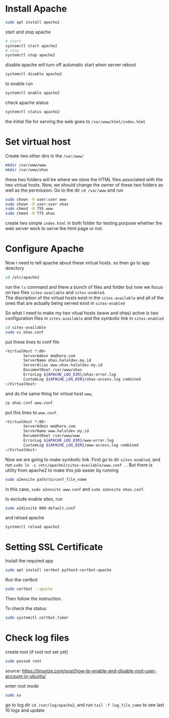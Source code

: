 # Install Apache

```sh
sudo apt install apache2
```
start and stop apache
```sh
# start
systemctl start apache2
# stop
systemctl stop apache2
```
disable apache will turn off automatic start when server reboot
```sh
systemctl disable apache2
```
to enable run
```sh
systemctl enable apache2
```


check apache status
```sh
systemctl status apache2
```

the initial file for serving the web goes to `/var/www/html/index.html`

# Set virtual host

Create two other dirs in the `/var/www/`

```sh
mkdir /var/www/www
mkdir /var/www/ohas

```
these two folders will be where we store the HTML files associated with the two virtual hosts. Now, we should change the owner of these two folders as well as the permission. Go to the dir `cd /var/www` and run

```sh
sudo chown -R user:user www
sudo chown -R user:user ohas
sudo chmod -R 755 www
sudo chmod -R 775 ohas
```

create two simple `index.html` in both folder for testing purpose whether the web server work to serve the html page or not.


# Configure Apache

Now i need to tell apache about these virtual hosts. so then go to app directory

```sh
cd /etc/apache2  
```
run the `ls` command and there a bunch of files and folder but now we focus on two files `sites-available` and `sites-enabled`.     
The discription of the virtual hosts exist in the `sites-available` and all of the ones that are actually being served exist in `sites-enabled`

So what I need to make my two vitual hosts (www and ohas) active is two configuration files in `sites-available` and the symbolic link in `sites-enabled`   
```sh
cd sites-available
sudo vi ohas.conf
```
put these lines to conf file

```sh
<VirtualHost *:80>
        ServerAdmin me@here.com
        ServerName ohas.halaldev.my.id
        ServerAlias www.ohas.halaldev.my.id
        DocumentRoot /var/www/ohas
        ErrorLog ${APACHE_LOG_DIR}/ohas-error.log
        CustomLog ${APACHE_LOG_DIR}/ohas-access.log combined
</VirtualHost>
```

and do the same thing for virtual host `www`,

```sh
cp ohas.conf www.conf
```

put this lines to `www.conf`.

```sh
<VirtualHost *:80>
        ServerAdmin me@here.com
        ServerName www.halaldev.my.id
        DocumentRoot /var/www/www
        ErrorLog ${APACHE_LOG_DIR}/www-error.log
        CustomLog ${APACHE_LOG_DIR}/www-access.log combined
</VirtualHost>
```

Now we are going to make symbolic link. First go to dir `sites-enabled`,  and run `sudo ln -s /etc/apache2/sites-available/www.conf .`. But there is utility from apache2 to make this job easier by running

```sh
sudo a2ensite path/to/conf_file_name
```
in this case, `sudo a2ensite www.conf` and `sudo a2ensite ohas.conf`.

to exclude enable sites, run

```sh
sudo a2dissite 000-default.conf
```
and reload apache

```
systemctl reload apache2
```
# Setting SSL Certificate

Install the required app

```sh
sudo apt install certbot python3-certbot-apache
```

Run the certbot

```sh
sudo certbot --apache
```

Then follow the instruction.    

To check the status

```sh
sudo systemctl certbot.timer
```
# Check log files

create root (if root not set yet)
```sh
sudo passwd root
```
source: https://linuxize.com/post/how-to-enable-and-disable-root-user-account-in-ubuntu/    

enter root mode

```sh
sudo su
```
go to log dir `cd /var/log/apache2`, and run `tail -f log_file_name` to see last 10 logs and update


